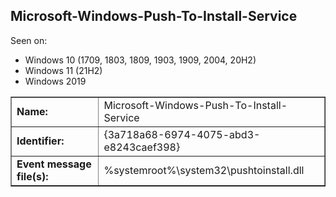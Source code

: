 ## Microsoft-Windows-Push-To-Install-Service

Seen on:
* Windows 10 (1709, 1803, 1809, 1903, 1909, 2004, 20H2)
* Windows 11 (21H2)
* Windows 2019

<table border="1" class="docutils">
  <tbody>
    <tr>
      <td><b>Name:</b></td>
      <td>Microsoft-Windows-Push-To-Install-Service</td>
    </tr>
    <tr>
      <td><b>Identifier:</b></td>
      <td>{3a718a68-6974-4075-abd3-e8243caef398}</td>
    </tr>
    <tr>
      <td><b>Event message file(s):</b></td>
      <td>%systemroot%\system32\pushtoinstall.dll</td>
    </tr>
  </tbody>
</table>

&nbsp;


